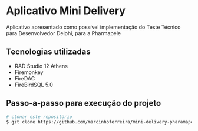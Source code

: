# Aplicativo Mini Delivery

Aplicativo apresentado como possível implementação do Teste Técnico para Desenvolvedor Delphi, para a Pharmapele

## Tecnologias utilizadas

  - RAD Studio 12 Athens
  - Firemonkey
  - FireDAC
  - FireBirdSQL 5.0

## Passo-a-passo para execução do projeto

```bash
# clonar este repositório
$ git clone https://github.com/marcinhoferreira/mini-delivery-pharamapele.git

```
